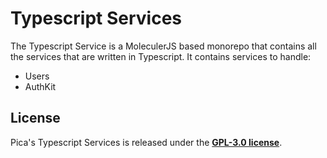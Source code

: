 # Typescript Services

The Typescript Service is a MoleculerJS based monorepo that contains all the services that are written in Typescript. It contains services to handle:

- Users
- AuthKit

## License

Pica's Typescript Services is released under the [**GPL-3.0 license**](LICENSE).
